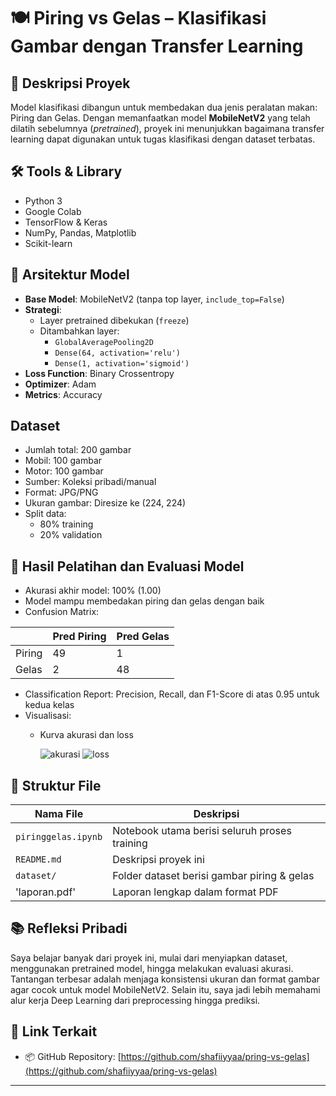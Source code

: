 # 🍽️ Piring vs Gelas – Klasifikasi Gambar dengan Transfer Learning

## 📌 Deskripsi Proyek

Model klasifikasi dibangun untuk membedakan dua jenis peralatan makan: Piring dan Gelas. Dengan memanfaatkan model **MobileNetV2** yang telah dilatih sebelumnya (*pretrained*), proyek ini menunjukkan bagaimana transfer learning dapat digunakan untuk tugas klasifikasi dengan dataset terbatas.

## 🛠️ Tools & Library

- Python 3
- Google Colab
- TensorFlow & Keras
- NumPy, Pandas, Matplotlib
- Scikit-learn

## 🧠 Arsitektur Model

- **Base Model**: MobileNetV2 (tanpa top layer, `include_top=False`)
- **Strategi**:
  - Layer pretrained dibekukan (`freeze`)
  - Ditambahkan layer:
    - `GlobalAveragePooling2D`
    - `Dense(64, activation='relu')`
    - `Dense(1, activation='sigmoid')`
- **Loss Function**: Binary Crossentropy
- **Optimizer**: Adam
- **Metrics**: Accuracy

## Dataset

- Jumlah total: 200 gambar
- Mobil: 100 gambar
- Motor: 100 gambar
- Sumber: Koleksi pribadi/manual
- Format: JPG/PNG
- Ukuran gambar: Diresize ke (224, 224)
- Split data:
  - 80% training
  - 20% validation

## 🚀 Hasil Pelatihan dan Evaluasi Model 

- Akurasi akhir model: 100% (1.00)
- Model mampu membedakan piring dan gelas dengan baik
- Confusion  Matrix: 

|        | Pred Piring | Pred Gelas |
|--------|-------------|------------|
| Piring | 49          | 1          |
| Gelas  | 2           | 48         |

- Classification Report: Precision, Recall, dan F1-Score di atas 0.95 untuk kedua kelas
- Visualisasi:
  - Kurva akurasi dan loss
    
    ![akurasi](https://github.com/user-attachments/assets/e7d2de00-f010-4311-bb99-4165ddbcbd58)
    ![loss](https://github.com/user-attachments/assets/1d3adf5c-217f-4643-9147-93a84476c655)


## 📁 Struktur File

| Nama File            | Deskripsi                                        |
|----------------------|--------------------------------------------------|
| `piringgelas.ipynb`  | Notebook utama berisi seluruh proses training    |
| `README.md`          | Deskripsi proyek ini                             |
| `dataset/`           | Folder dataset berisi gambar piring & gelas      |
| 'laporan.pdf'        | Laporan lengkap dalam format PDF                 |

## 📚 Refleksi Pribadi

Saya belajar banyak dari proyek ini, mulai dari menyiapkan dataset, menggunakan pretrained model, hingga melakukan evaluasi akurasi. Tantangan terbesar adalah menjaga konsistensi ukuran dan format gambar agar cocok untuk model MobileNetV2. Selain itu, saya jadi lebih memahami alur kerja Deep Learning dari preprocessing hingga prediksi.

## 🔗 Link Terkait

- 📦 GitHub Repository: [https://github.com/shafiiyyaa/pring-vs-gelas](https://github.com/shafiiyyaa/pring-vs-gelas)

---
